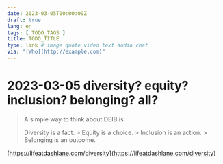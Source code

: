 ```yaml
---
date: 2023-03-05T00:00:00Z
draft: true
lang: en
tags: [ TODO_TAGS ]
title: TODO_TITLE
type: link # image quote video text audio chat
via: "[Who](http://example.com)"
---
```



# 2023-03-05 diversity? equity? inclusion? belonging? all?


> A simple way to think about DEIB is:
> 
> Diversity is a fact. > Equity is a choice. > Inclusion is an action. > Belonging is an outcome.

[https://lifeatdashlane.com/diversity](https://lifeatdashlane.com/diversity)

